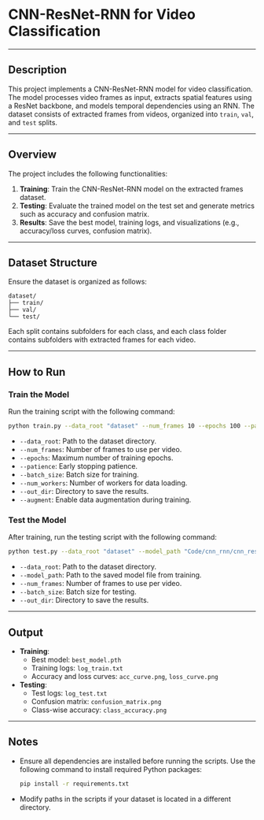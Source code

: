 # CNN-ResNet-RNN for Video Classification

---

## Description
This project implements a CNN-ResNet-RNN model for video classification. The model processes video frames as input, extracts spatial features using a ResNet backbone, and models temporal dependencies using an RNN. The dataset consists of extracted frames from videos, organized into `train`, `val`, and `test` splits.

---

## Overview
The project includes the following functionalities:
1. **Training**: Train the CNN-ResNet-RNN model on the extracted frames dataset.
2. **Testing**: Evaluate the trained model on the test set and generate metrics such as accuracy and confusion matrix.
3. **Results**: Save the best model, training logs, and visualizations (e.g., accuracy/loss curves, confusion matrix).

---

## Dataset Structure
Ensure the dataset is organized as follows:
```
dataset/
├── train/
├── val/
└── test/
```

Each split contains subfolders for each class, and each class folder contains subfolders with extracted frames for each video.

---

## How to Run

### Train the Model
Run the training script with the following command:
```bash
python train.py --data_root "dataset" --num_frames 10 --epochs 100 --patience 20 --batch_size 16 --num_workers 0 --out_dir "Code/cnn_rnn/cnn_resnet_rnn_lstm/results/frames_10/augment" --augment
```
- `--data_root`: Path to the dataset directory.
- `--num_frames`: Number of frames to use per video.
- `--epochs`: Maximum number of training epochs.
- `--patience`: Early stopping patience.
- `--batch_size`: Batch size for training.
- `--num_workers`: Number of workers for data loading.
- `--out_dir`: Directory to save the results.
- `--augment`: Enable data augmentation during training.

### Test the Model
After training, run the testing script with the following command:
```bash
python test.py --data_root "dataset" --model_path "Code/cnn_rnn/cnn_resnet_rnn_lstm/results/frames_10/augment/best_model.pth" --num_frames 10 --batch_size 16 --out_dir "Code/cnn_rnn/cnn_resnet_rnn_lstm/results/frames_10/augment"
```
- `--data_root`: Path to the dataset directory.
- `--model_path`: Path to the saved model file from training.
- `--num_frames`: Number of frames to use per video.
- `--batch_size`: Batch size for testing.
- `--out_dir`: Directory to save the results.

---

## Output
- **Training**:
  - Best model: `best_model.pth`
  - Training logs: `log_train.txt`
  - Accuracy and loss curves: `acc_curve.png`, `loss_curve.png`
- **Testing**:
  - Test logs: `log_test.txt`
  - Confusion matrix: `confusion_matrix.png`
  - Class-wise accuracy: `class_accuracy.png`

---

## Notes
- Ensure all dependencies are installed before running the scripts. Use the following command to install required Python packages:
  ```bash
  pip install -r requirements.txt
  ```
- Modify paths in the scripts if your dataset is located in a different directory.
```